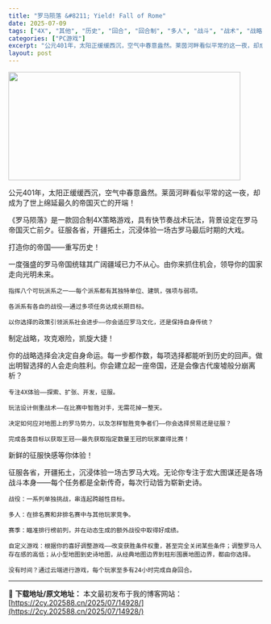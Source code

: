 ```yaml
---
title: "罗马陨落 &#8211; Yield! Fall of Rome"
date: 2025-07-09
tags: ["4X", "其他", "历史", "回合", "回合制", "多人", "战斗", "战术", "战略", "探索"]
categories: ["PC游戏"]
excerpt: "公元401年，太阳正缓缓西沉，空气中春意盎然。莱茵河畔看似平常的这一夜，却成为了世上绵延最久的帝国灭亡的开端！ 《罗马陨落》是一款回合制4X策略游戏，具有快节奏战术玩法，背景设定在罗马帝国灭亡前夕。征服各省，开疆拓土，沉浸体验一场古罗马最后时期的大戏。 打造你的帝国——重写历史！ 一度强盛的罗马帝国&hellip;"
layout: post
---
```


<img src="https://2cy.202588.cn/wp-content/uploads/2025/07/2025070903221313.webp" alt="" width="460" height="215" class="aligncenter size-full wp-image-14917" />

公元401年，太阳正缓缓西沉，空气中春意盎然。莱茵河畔看似平常的这一夜，却成为了世上绵延最久的帝国灭亡的开端！

《罗马陨落》是一款回合制4X策略游戏，具有快节奏战术玩法，背景设定在罗马帝国灭亡前夕。征服各省，开疆拓土，沉浸体验一场古罗马最后时期的大戏。

打造你的帝国——重写历史！

一度强盛的罗马帝国统辖其广阔疆域已力不从心。由你来抓住机会，领导你的国家走向光明未来。

    指挥八个可玩派系之一——每个派系都有其独特单位、建筑，强项与弱项。

    各派系有各自的战役——通过多项任务达成长期目标。

    以你选择的政策引领派系社会进步——你会适应罗马文化，还是保持自身传统？

制定战略，攻克艰险，凯旋大捷！

你的战略选择会决定自身命运。每一步都作数，每项选择都能听到历史的回声。做出明智选择的人会走向胜利。你会建立起一座帝国，还是会像古代废墟般分崩离析？

    专注4X体验——探索、扩张、开发，征服。

    玩法设计侧重战术——在比赛中智胜对手，无需花掉一整天。

    决定如何应对地图上的罗马势力，以及怎样智胜竞争者们——你会选择贸易还是征服？

    完成各类目标以获取王冠——最先获取指定数量王冠的玩家赢得比赛！

新鲜的征服快感等你体验！

征服各省，开疆拓土，沉浸体验一场古罗马大戏。无论你专注于宏大图谋还是各场战斗本身——每个任务都是全新传奇，每次行动皆为崭新史诗。

    战役：一系列单独挑战，串连起跨越性目标。

    多人：在排名赛和非排名赛中与其他玩家竞争。

    赛季：瞄准排行榜前列，并在动态生成的额外战役中取得好成绩。

    自定义游戏：根据你的喜好调整游戏——改变获胜条件权重，甚至完全关闭某些条件；调整罗马人存在感的高低；从小型地图到史诗地图，从经典地图边界到柱形围裹地图边界，都由你选择。

    没有时间？通过云端进行游戏，每个玩家至多有24小时完成自身回合。

---
📖 **下载地址/原文地址：** 本文最初发布于我的博客网站：[https://2cy.202588.cn/2025/07/14928/](https://2cy.202588.cn/2025/07/14928/)
